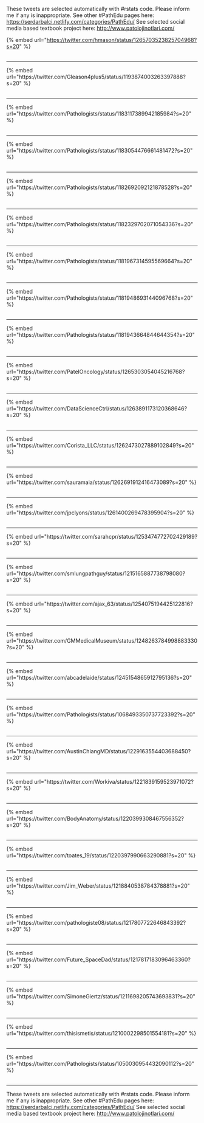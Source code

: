 

These tweets are selected automatically with #rstats code. Please inform me if any is inappropriate.
See other #PathEdu pages here: https://serdarbalci.netlify.com/categories/PathEdu/ 
See selected social media based textbook project here: http://www.patolojinotlari.com/

{% embed url="https://twitter.com/hmason/status/1265703523825704968?s=20" %}<br>
<br>
<hr>
{% embed url="https://twitter.com/Gleason4plus5/status/1193874003263397888?s=20" %}<br>
<br>
<hr>
{% embed url="https://twitter.com/Pathologists/status/1183117389942185984?s=20" %}<br>
<br>
<hr>
{% embed url="https://twitter.com/Pathologists/status/1183054476661481472?s=20" %}<br>
<br>
<hr>
{% embed url="https://twitter.com/Pathologists/status/1182692092121878528?s=20" %}<br>
<br>
<hr>
{% embed url="https://twitter.com/Pathologists/status/1182329702071054336?s=20" %}<br>
<br>
<hr>
{% embed url="https://twitter.com/Pathologists/status/1181967314595569664?s=20" %}<br>
<br>
<hr>
{% embed url="https://twitter.com/Pathologists/status/1181948693144096768?s=20" %}<br>
<br>
<hr>
{% embed url="https://twitter.com/Pathologists/status/1181943664844644354?s=20" %}<br>
<br>
<hr>
{% embed url="https://twitter.com/PatelOncology/status/1265303054045216768?s=20" %}<br>
<br>
<hr>
{% embed url="https://twitter.com/DataScienceCtrl/status/1263891173120368646?s=20" %}<br>
<br>
<hr>
{% embed url="https://twitter.com/Corista_LLC/status/1262473027889102849?s=20" %}<br>
<br>
<hr>
{% embed url="https://twitter.com/sauramaia/status/1262691912416473089?s=20" %}<br>
<br>
<hr>
{% embed url="https://twitter.com/jpclyons/status/1261400269478395904?s=20" %}<br>
<br>
<hr>
{% embed url="https://twitter.com/sarahcpr/status/1253474772702429189?s=20" %}<br>
<br>
<hr>
{% embed url="https://twitter.com/smlungpathguy/status/1215165887738798080?s=20" %}<br>
<br>
<hr>
{% embed url="https://twitter.com/ajax_63/status/1254075194425122816?s=20" %}<br>
<br>
<hr>
{% embed url="https://twitter.com/GMMedicalMuseum/status/1248263784998883330?s=20" %}<br>
<br>
<hr>
{% embed url="https://twitter.com/abcadelaide/status/1245154865912795136?s=20" %}<br>
<br>
<hr>
{% embed url="https://twitter.com/Pathologists/status/1068493350737723392?s=20" %}<br>
<br>
<hr>
{% embed url="https://twitter.com/AustinChiangMD/status/1229163554403688450?s=20" %}<br>
<br>
<hr>
{% embed url="https://twitter.com/Workiva/status/1221839159523971072?s=20" %}<br>
<br>
<hr>
{% embed url="https://twitter.com/BodyAnatomy/status/1220399308467556352?s=20" %}<br>
<br>
<hr>
{% embed url="https://twitter.com/toates_19/status/1220397990663290881?s=20" %}<br>
<br>
<hr>
{% embed url="https://twitter.com/Jim_Weber/status/1218840538784378881?s=20" %}<br>
<br>
<hr>
{% embed url="https://twitter.com/pathologiste08/status/1217807722646843392?s=20" %}<br>
<br>
<hr>
{% embed url="https://twitter.com/Future_SpaceDad/status/1217817183096463360?s=20" %}<br>
<br>
<hr>
{% embed url="https://twitter.com/SimoneGiertz/status/1211698205743693831?s=20" %}<br>
<br>
<hr>
{% embed url="https://twitter.com/thisismetis/status/1210002298501554181?s=20" %}<br>
<br>
<hr>
{% embed url="https://twitter.com/Pathologists/status/1050030954432090112?s=20" %}<br>
<br>
<hr>


These tweets are selected automatically with #rstats code. Please inform me if any is inappropriate.
See other #PathEdu pages here: https://serdarbalci.netlify.com/categories/PathEdu/ 
See selected social media based textbook project here: http://www.patolojinotlari.com/
